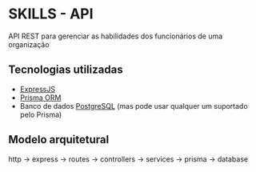 # SKILLS - API

API REST para gerenciar as habilidades dos funcionários de uma organização

## Tecnologias utilizadas

- [ExpressJS](https://expressjs.com/)
- [Prisma ORM](https://www.prisma.io/)
- Banco de dados [PostgreSQL](https://www.postgresql.org/) (mas pode usar qualquer um suportado pelo Prisma)

## Modelo arquitetural

http -> express -> routes -> controllers -> services -> prisma -> database
